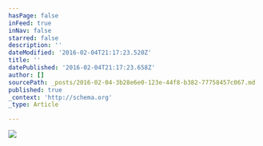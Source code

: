 ```yaml
---
hasPage: false
inFeed: true
inNav: false
starred: false
description: ''
dateModified: '2016-02-04T21:17:23.520Z'
title: ''
datePublished: '2016-02-04T21:17:23.658Z'
author: []
sourcePath: _posts/2016-02-04-3b28e6e0-123e-44f8-b382-77758457c067.md
published: true
_context: 'http://schema.org'
_type: Article

---
```

![](https://the-grid-user-content.s3-us-west-2.amazonaws.com/9f967a6c-b63d-42ae-a0fd-2def82e10f38.jpg)